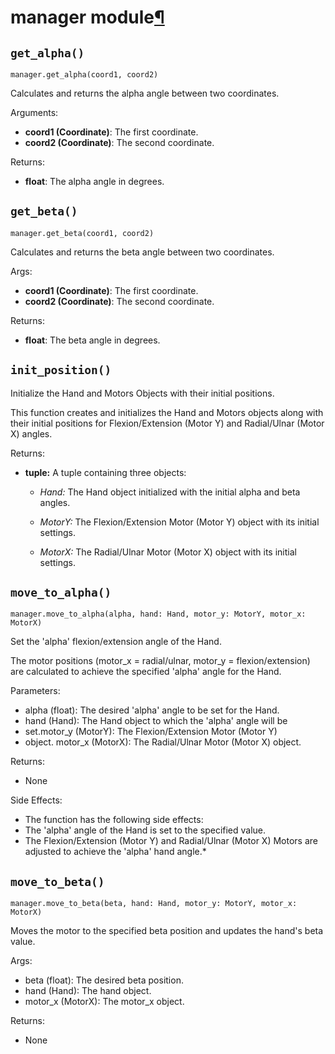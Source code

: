 # manager module[¶](#module-manager "Link to this heading")

## `get_alpha()`
    manager.get_alpha(coord1, coord2)
Calculates and returns the alpha angle between two coordinates.

Arguments:

- **coord1 (Coordinate)**: The first coordinate. 
- **coord2 (Coordinate)**: The second coordinate.

Returns:

- **float**: The alpha angle in degrees.

## `get_beta()`
    manager.get_beta(coord1, coord2)

Calculates and returns the beta angle between two coordinates.

Args:

- **coord1 (Coordinate)**: The first coordinate.
- **coord2 (Coordinate)**: The second coordinate.

Returns:

- **float**: The beta angle in degrees.

## `init_position()`

Initialize the Hand and Motors Objects with their initial positions.

This function creates and initializes the Hand and Motors objects
along with their initial positions for Flexion/Extension (Motor Y)
and Radial/Ulnar (Motor X) angles.

Returns:

- **tuple:** A tuple containing three objects:

    -   *Hand:* The Hand object initialized with the initial alpha
    and beta angles.

    -   *MotorY:* The Flexion/Extension Motor (Motor Y) object
    with its initial settings.

    -   *MotorX:* The Radial/Ulnar Motor (Motor X) object with its
    initial settings.


## `move_to_alpha()`

    manager.move_to_alpha(alpha, hand: Hand, motor_y: MotorY, motor_x: MotorX)

Set the 'alpha' flexion/extension angle of the Hand.

The motor positions (motor_x = radial/ulnar, motor_y = flexion/extension) are calculated to achieve the specified 'alpha'
angle for the Hand.

Parameters:

- alpha (float): The desired 'alpha' angle to be set for the Hand.
- hand (Hand): The Hand object to which the 'alpha' angle will be
- set.motor_y (MotorY): The Flexion/Extension Motor (Motor Y)
- object. motor_x (MotorX): The Radial/Ulnar Motor (Motor X) object.

Returns:

- None

Side Effects:

- The function has the following side effects: 
- The 'alpha' angle of the Hand is set to the specified value. 
- The Flexion/Extension (Motor Y) and Radial/Ulnar (Motor X) Motors
are adjusted to achieve the 'alpha' hand angle.*

## `move_to_beta()`

    manager.move_to_beta(beta, hand: Hand, motor_y: MotorY, motor_x: MotorX)

Moves the motor to the specified beta position and updates the
hand's beta value.

Args:

- beta (float): The desired beta position. 
- hand (Hand): The hand object. 
- motor_x (MotorX): The motor_x object.

Returns:

- None
